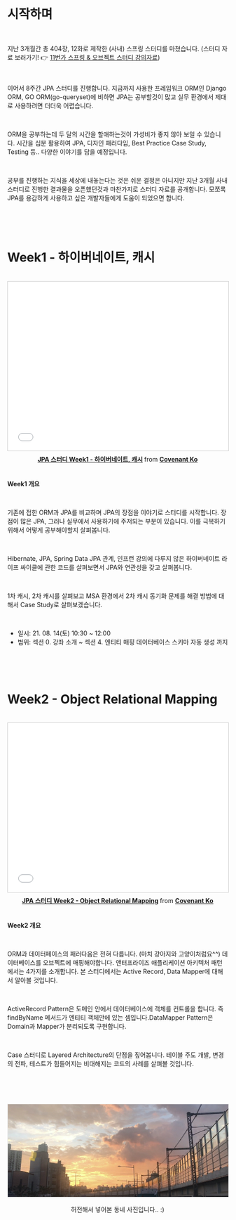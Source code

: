 <!--

JPA 기본편 스터디 강의자료

-->

<!-- <br />
<img src="./img/cover.png?raw=true" align="center" style="display: block; margin: 0px auto; display: block; height: auto; border:1px solid #eaeaea; padding: 0px;" width="" >
<br /> -->
<br />

# 시작하며

<br />

지난 3개월간 총 404장, 12화로 제작한 (사내) 스프링 스터디를 마쳤습니다. (스터디 자료 보러가기! 👉 [11번가 스프링 & 오브젝트 스터디 강의자료](https://covenant.tistory.com/246))

<br />

이어서 8주간 JPA 스터디를 진행합니다. 지금까지 사용한 프레임워크 ORM인 Django ORM, GO ORM(go-queryset)에 비하면 JPA는 공부할것이 많고 실무 환경에서 제대로 사용하려면 더더욱 어렵습니다.

<br />

ORM을 공부하는데 두 달의 시간을 할애하는것이 가성비가 좋지 않아 보일 수 있습니다. 시간을 십분 활용하여 JPA, 디자인 패러다임, Best Practice Case Study, Testing 등.. 다양한 이야기를 담을 예정입니다.

<br />

공부를 진행하는 지식을 세상에 내놓는다는 것은 쉬운 결정은 아니지만 지난 3개월 사내 스터디로 진행한 결과물을 오픈했던것과 마찬가지로 스터디 자료를 공개합니다. 모쪼록 JPA를 용감하게 사용하고 싶은 개발자들에게 도움이 되었으면 합니다.

<br />
<br />
<br />

# Week1 - 하이버네이트, 캐시

<br />
<div align=center>
<iframe src="//www.slideshare.net/slideshow/embed_code/key/13Fqx86IaENp6a" width="595" height="385" frameborder="0" marginwidth="0" marginheight="0" scrolling="no" style="border:1px solid #CCC; border-width:1px; margin-bottom:5px; max-width: 100%;" allowfullscreen> </iframe> <div style="margin-bottom:5px"> 
<center>
<strong> <a href="//www.slideshare.net/ssuser8f4c99/jpa-week1" title="JPA 스터디 Week1 - 하이버네이트, 캐시" target="_blank">JPA 스터디 Week1 - 하이버네이트, 캐시</a> </strong> from <strong><a href="https://www.slideshare.net/ssuser8f4c99" target="_blank">Covenant Ko</a></strong> 
</center>
</div>
</div>
<br />

__Week1 개요__

<br />

기존에 접한 ORM과 JPA를 비교하며 JPA의 장점을 이야기로 스터디를 시작합니다. 장점이 많은 JPA, 그러나 실무에서 사용하기에 주저되는 부분이 있습니다. 이를 극복하기 위해서 어떻게 공부해야할지 살펴봅니다. 

<br />

Hibernate, JPA, Spring Data JPA 관계, 인프런 강의에 다루지 않은 하이버네이트 라이프 싸이클에 관한 코드를 살펴보면서 JPA와 연관성을 갖고 살펴봅니다. 

<br />

1차 캐시, 2차 캐시를 살펴보고 MSA 환경에서 2차 캐시 동기화 문제를 해결 방법에 대해서 Case Study로 살펴보겠습니다.

<br />

- 일시: 21. 08. 14(토) 10:30 ~ 12:00
- 범위: 섹션 0. 강좌 소개 ~ 섹션 4. 엔티티 매핑 데이터베이스 스키마 자동 생성 까지

<br />
<br />
<br />

# Week2 - Object Relational Mapping

<br />
<div align=center>
<iframe src="//www.slideshare.net/slideshow/embed_code/key/5xMnEBUt83zWQI" width="595" height="385" frameborder="0" marginwidth="0" marginheight="0" scrolling="no" style="border:1px solid #CCC; border-width:1px; margin-bottom:5px; max-width: 100%;" allowfullscreen> </iframe> 
<div style="margin-bottom:5px">
<center>
<strong> <a href="//www.slideshare.net/ssuser8f4c99/jpa-week2-object-relational-mapping" title="JPA 스터디 Week2 - Object Relational Mapping" target="_blank">JPA 스터디 Week2 - Object Relational Mapping</a> </strong> from <strong><a href="https://www.slideshare.net/ssuser8f4c99" target="_blank">Covenant Ko</a></strong> 
</center>
</div>
</div>
<br />

__Week2 개요__

<br />

ORM과 데이터페이스의 패러다음은 전혀 다릅니다. (마치 강아지와 고양이처럼요^^) 데이터베이스를 오브젝트에 매핑해야합니다. 앤터프라이즈 애플리케이션 아키텍처 패턴에서는 4가지를 소개합니다. 본 스터디에서는 Active Record, Data Mapper에 대해서 알아볼 것입니다. 

<br />

ActiveRecord Pattern은 도메인 안에서 데이터베이스에 객체를 컨트롤을 합니다. 즉 findByName 메서드가 엔티티 객체안에 있는 셈입니다.DataMapper Pattern은 Domain과 Mapper가 분리되도록 구현합니다. 

<br />

Case 스터디로 Layered Architecture의 단점을 짚어봅니다. 테이블 주도 개발, 변경의 전파, 테스트가 힘들어지는 비대해지는 코드의 사례를 살펴볼 것입니다.

<br />
<br />
<br />
<br />
<img src="https://github.com/KoEonYack/Tistory-Coveant/blob/master/Article/Lecture/JPA_%EA%B8%B0%EB%B3%B8%ED%8E%B8/img/home.jpg?raw=true" align="center" style="display: block; margin: 0px auto; display: block; height: auto; border:1px solid #eaeaea; padding: 0px;" width="" >
<br />
<center>
허전해서 넣어본 동네 사진입니다.. :)
</center>
<br />
<br />
